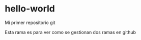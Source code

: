 # hello-world
Mi primer repositorio git

Esta rama es para ver como se gestionan dos ramas en github

